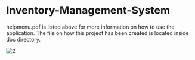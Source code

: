 # Inventory-Management-System
helpmenu.pdf is listed above for more information on how to use the application. The file on how this project has been created is located inside doc directory.

![2](https://user-images.githubusercontent.com/87683353/126260636-c19341ce-8240-4962-bcac-2fc645fc7661.png)

